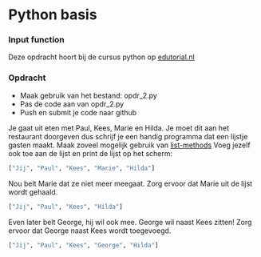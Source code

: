 # Python basis

### Input function
Deze opdracht hoort bij de cursus python op [edutorial.nl](https://www.edutorial.nl/course/python)

### Opdracht

* Maak gebruik van het bestand: opdr_2.py
* Pas de code aan van opdr_2.py
* Push en submit je code naar github

Je gaat uit eten met Paul, Kees, Marie en Hilda.
Je moet dit aan het restaurant doorgeven dus schrijf je een handig programma dat een lijstje gasten maakt. Maak zoveel mogelijk gebruik van [list-methods](https://www.w3schools.com/python/python_ref_list.asp)
Voeg jezelf ook toe aan de lijst en print de lijst op het scherm:


```python
["Jij", "Paul", "Kees", "Marie", "Hilda"]
```
Nou belt Marie dat ze niet meer meegaat.
Zorg ervoor dat Marie uit de lijst wordt gehaald.
```python
["Jij", "Paul", "Kees", "Hilda"]
```
Even later belt George, hij wil ook mee. George wil naast Kees zitten!
Zorg ervoor dat George naast Kees wordt toegevoegd.

```python
["Jij", "Paul", "Kees", "George", "Hilda"]
```
